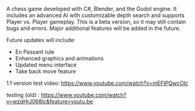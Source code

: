 A chess game developed with C#, Blender, and the Godot engine. It includes an advanced AI with customizable depth search and supports Player vs. Player gameplay.
This is a beta version, so it may still contain bugs and errors. Major additional features will be added in the future.

Future updates will include:
- En Passant rule
- Enhanced graphics and animations
- Updated menu interface
- Take back move feature

1.1 version test video: https://www.youtube.com/watch?v=mEFIPQwcOlc

testing (old) : https://www.youtube.com/watch?v=wzqHrJ068lc&feature=youtu.be
